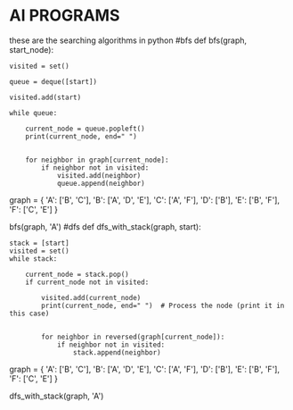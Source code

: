 

# AI PROGRAMS

these are the searching algorithms in python 
#bfs
def bfs(graph, start_node):
   
    visited = set()
    
    queue = deque([start])
   
    visited.add(start)
    
    while queue:
     
        current_node = queue.popleft()
        print(current_node, end=" ")  
        
       
        for neighbor in graph[current_node]:
            if neighbor not in visited:
                visited.add(neighbor)
                queue.append(neighbor)


graph = {
    'A': ['B', 'C'],
    'B': ['A', 'D', 'E'],
    'C': ['A', 'F'],
    'D': ['B'],
    'E': ['B', 'F'],
    'F': ['C', 'E']
}


bfs(graph, 'A')
#dfs
def dfs_with_stack(graph, start):
 
  
    stack = [start]
    visited = set()
    while stack:
       
        current_node = stack.pop()
        if current_node not in visited:
          
            visited.add(current_node)
            print(current_node, end=" ")  # Process the node (print it in this case)
            
          
            for neighbor in reversed(graph[current_node]):
                if neighbor not in visited:
                    stack.append(neighbor)

graph = {
    'A': ['B', 'C'],
    'B': ['A', 'D', 'E'],
    'C': ['A', 'F'],
    'D': ['B'],
    'E': ['B', 'F'],
    'F': ['C', 'E']
}


dfs_with_stack(graph, 'A')


